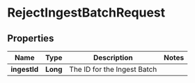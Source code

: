 

# RejectIngestBatchRequest


## Properties

Name | Type | Description | Notes
------------ | ------------- | ------------- | -------------
**ingestId** | **Long** | The ID for the Ingest Batch | 



